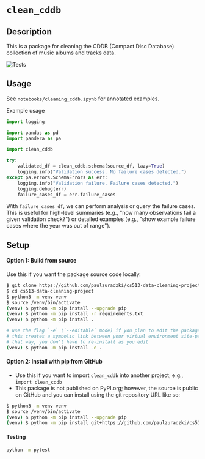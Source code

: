 # `clean_cddb`

## Description

This is a package for cleaning the CDDB (Compact Disc Database) collection of music albums and tracks data.

![Tests](https://github.com/github/docs/actions/workflows/test.yml/badge.svg)

## Usage

See `notebooks/cleaning_cddb.ipynb` for annotated examples.

Example usage
```python
import logging

import pandas as pd
import pandera as pa

import clean_cddb

try:
    validated_df = clean_cddb.schema(source_df, lazy=True)
    logging.info("Validation success. No failure cases detected.")
except pa.errors.SchemaErrors as err:
    logging.info("Validation failure. Failure cases detected.")
    logging.debug(err)
    failure_cases_df = err.failure_cases
```

With `failure_cases_df`, we can perform analysis or query the failure cases. This is useful for high-level summaries (e.g., "how many observations fail a given validation check?") or detailed examples (e.g., "show example failure cases where the year was out of range").

## Setup

#### Option 1: Build from source

Use this if you want the package source code locally.

```bash
$ git clone https://github.com/paulzuradzki/cs513-data-cleaning-project
$ cd cs513-data-cleaning-project
$ python3 -m venv venv
$ source /venv/bin/activate
(venv) $ python -m pip install --upgrade pip
(venv) $ python -m pip install -r requirements.txt
(venv) $ python -m pip install .

# use the flag `-e` (`--editable` mode) if you plan to edit the package source inside src/
# this creates a symbolic link between your virtual environment site-packages and your local directory
# that way, you don't have to re-install as you edit
(venv) $ python -m pip install -e .
```

#### Option 2: Install with pip from GitHub

* Use this if you want to import `clean_cddb` into another project; e.g., `import clean_cddb`
* This package is not published on PyPI.org; however, the source is public on GitHub and you can install using the git repository URL like so:

```bash
$ python3 -m venv venv
$ source /venv/bin/activate
(venv) $ python -m pip install --upgrade pip
(venv) $ python -m pip install git+https://github.com/paulzuradzki/cs513-data-cleaning-project.git
```

#### Testing

```bash
python -m pytest
```
